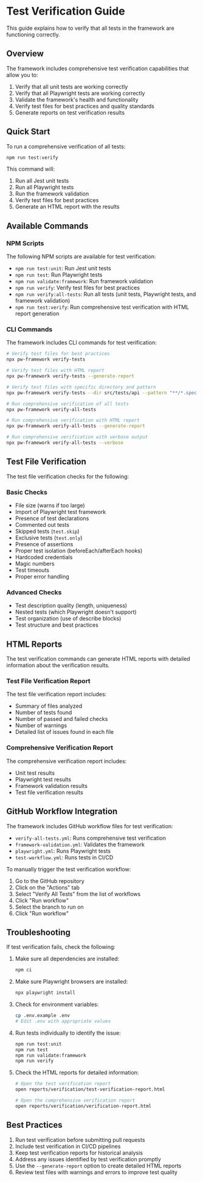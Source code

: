 <!-- Source: /Users/mzahirudeen/playwright-framework-dev/docs/test-verification-guide.md -->

# Test Verification Guide

This guide explains how to verify that all tests in the framework are functioning correctly.

## Overview

The framework includes comprehensive test verification capabilities that allow you to:

1. Verify that all unit tests are working correctly
2. Verify that all Playwright tests are working correctly
3. Validate the framework's health and functionality
4. Verify test files for best practices and quality standards
5. Generate reports on test verification results

## Quick Start

To run a comprehensive verification of all tests:

```bash
npm run test:verify
```

This command will:
1. Run all Jest unit tests
2. Run all Playwright tests
3. Run the framework validation
4. Verify test files for best practices
5. Generate an HTML report with the results

## Available Commands

### NPM Scripts

The following NPM scripts are available for test verification:

- `npm run test:unit`: Run Jest unit tests
- `npm run test`: Run Playwright tests
- `npm run validate:framework`: Run framework validation
- `npm run verify`: Verify test files for best practices
- `npm run verify:all-tests`: Run all tests (unit tests, Playwright tests, and framework validation)
- `npm run test:verify`: Run comprehensive test verification with HTML report generation

### CLI Commands

The framework includes CLI commands for test verification:

```bash
# Verify test files for best practices
npx pw-framework verify-tests

# Verify test files with HTML report
npx pw-framework verify-tests --generate-report

# Verify test files with specific directory and pattern
npx pw-framework verify-tests --dir src/tests/api --pattern "**/*.spec.js"

# Run comprehensive verification of all tests
npx pw-framework verify-all-tests

# Run comprehensive verification with HTML report
npx pw-framework verify-all-tests --generate-report

# Run comprehensive verification with verbose output
npx pw-framework verify-all-tests --verbose
```

## Test File Verification

The test file verification checks for the following:

### Basic Checks

- File size (warns if too large)
- Import of Playwright test framework
- Presence of test declarations
- Commented out tests
- Skipped tests (`test.skip`)
- Exclusive tests (`test.only`)
- Presence of assertions
- Proper test isolation (beforeEach/afterEach hooks)
- Hardcoded credentials
- Magic numbers
- Test timeouts
- Proper error handling

### Advanced Checks

- Test description quality (length, uniqueness)
- Nested tests (which Playwright doesn't support)
- Test organization (use of describe blocks)
- Test structure and best practices

## HTML Reports

The test verification commands can generate HTML reports with detailed information about the verification results.

### Test File Verification Report

The test file verification report includes:

- Summary of files analyzed
- Number of tests found
- Number of passed and failed checks
- Number of warnings
- Detailed list of issues found in each file

### Comprehensive Verification Report

The comprehensive verification report includes:

- Unit test results
- Playwright test results
- Framework validation results
- Test file verification results

## GitHub Workflow Integration

The framework includes GitHub workflow files for test verification:

- `verify-all-tests.yml`: Runs comprehensive test verification
- `framework-validation.yml`: Validates the framework
- `playwright.yml`: Runs Playwright tests
- `test-workflow.yml`: Runs tests in CI/CD

To manually trigger the test verification workflow:

1. Go to the GitHub repository
2. Click on the "Actions" tab
3. Select "Verify All Tests" from the list of workflows
4. Click "Run workflow"
5. Select the branch to run on
6. Click "Run workflow"

## Troubleshooting

If test verification fails, check the following:

1. Make sure all dependencies are installed:
   ```bash
   npm ci
   ```

2. Make sure Playwright browsers are installed:
   ```bash
   npx playwright install
   ```

3. Check for environment variables:
   ```bash
   cp .env.example .env
   # Edit .env with appropriate values
   ```

4. Run tests individually to identify the issue:
   ```bash
   npm run test:unit
   npm run test
   npm run validate:framework
   npm run verify
   ```

5. Check the HTML reports for detailed information:
   ```bash
   # Open the test verification report
   open reports/verification/test-verification-report.html
   
   # Open the comprehensive verification report
   open reports/verification/verification-report.html
   ```

## Best Practices

1. Run test verification before submitting pull requests
2. Include test verification in CI/CD pipelines
3. Keep test verification reports for historical analysis
4. Address any issues identified by test verification promptly
5. Use the `--generate-report` option to create detailed HTML reports
6. Review test files with warnings and errors to improve test quality